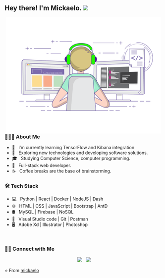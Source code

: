 <h2> Hey there! I'm Mickaelo. <img src="https://github.com/souvikguria98/souvikguria98/blob/master/Hi.gif" width="25"></h2>
<img align="right" alt="GIF" src="https://raw.githubusercontent.com/devSouvik/devSouvik/master/gif3.gif" width="500"/>

<h3> 👨🏻‍💻 About Me </h3>

- 🔭 &nbsp; I’m currently learning TensorFlow and Kibana integration
- 🤔 &nbsp; Exploring new technologies and developing software solutions.
- 🎓 &nbsp; Studying Computer Science, computer programming.
- 💼 &nbsp; Full-stack web developer.
- ☕ &nbsp; Coffee breaks are the base of brainstorming. 

<h3>🛠 Tech Stack</h3>

- 💻 &nbsp; Python | React | Docker | NodeJS | Dash
- 🌐 &nbsp; HTML | CSS | JavaScript | Bootstrap  | AntD
- 🛢 &nbsp; MySQL | Firebase | NoSQL
- 🔧 &nbsp; Visual Studio code | Git | Postman
- 🖥 &nbsp; Adobe Xd | Illustrator | Photoshop

</br>

<h3> 🤝🏻 Connect with Me </h3>

<p align="center">
&nbsp; <a href="https://www.linkedin.com/in/mottmann/" target="_blank" rel="noopener noreferrer"><img src="https://img.icons8.com/plasticine/100/000000/linkedin.png" width="50" /></a>
&nbsp; <a href="mailto:mickaelottmann2@gmail.com" target="_blank" rel="noopener noreferrer"><img src="https://img.icons8.com/plasticine/100/000000/gmail.png"  width="50" /></a>
</p>

⭐️ From [mickaelo](https://github.com/mickaelo)

